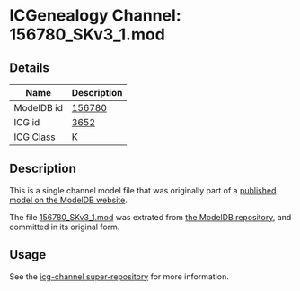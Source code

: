 # ICGenealogy Channel: 156780\_SKv3\_1.mod

## Details

Name | Description
---- | -----------
ModelDB id | [156780](http://senselab.med.yale.edu/ModelDB/ShowModel.cshtml?model=156780)
ICG id | [3652](http://icg.neurotheory.ox.ac.uk/channels/1/3652)
ICG Class | [K](http://icg.neurotheory.ox.ac.uk/channels/1)

## Description

This is a single channel model file that was originally part of a [published model on the ModelDB website](http://senselab.med.yale.edu/mModelDB/ShowModel.cshtml?model=156780).

The file [156780\_SKv3\_1.mod](156780_SKv3_1.mod) was extrated from [the ModelDB repository](http://senselab.med.yale.edu/ModelDB/ShowModel.cshtml?model=156780), and committed in its original form.

## Usage

See the [icg-channel super-repository](https://github.com/icgenealogy/icg-channels) for more information.